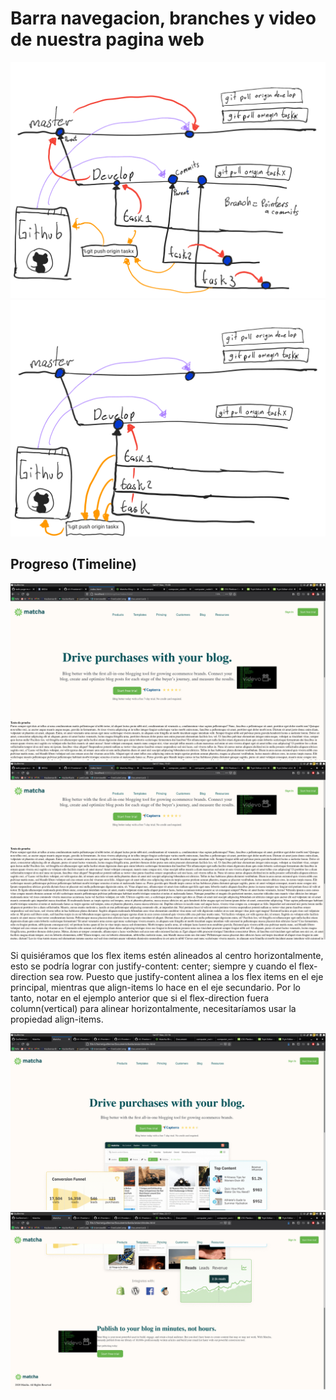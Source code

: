 <!-- @reference: https://github.com/beduExpert/A1-Frontend-Fundamentals-Santander/tree/main/sesion-03 -->
# Barra navegacion, branches y video de nuestra pagina web 
![Git1](./img/Git_0.png)
![Git2](./img/Git_1.png)
## Progreso (Timeline)
![capterra](./img/barra1.png)
![capterra](./img/barra2.png)

Si quisiéramos que los flex items estén alineados al centro horizontalmente, esto se podría lograr con justify-content: center; siempre y cuando el flex-direction sea row.
Puesto que justify-content alinea a los flex items en el eje principal, mientras que align-items lo hace en el eje secundario. Por lo tanto, notar en el ejemplo anterior que si el flex-direction fuera column(vertical) para alinear horizontalmente, necesitaríamos usar la propiedad align-items.

![capterra](./img/progress1.png)
![capterra](./img/progress2.png)


